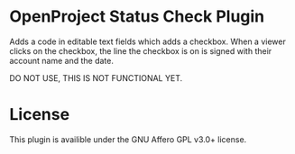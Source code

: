 OpenProject Status Check Plugin
===============

Adds a code in editable text fields which adds a checkbox. When a viewer clicks on the checkbox, the line the checkbox is on is signed with their account name and the date.

DO NOT USE, THIS IS NOT FUNCTIONAL YET.

License
===============
This plugin is availible under the GNU Affero GPL v3.0+ license.
